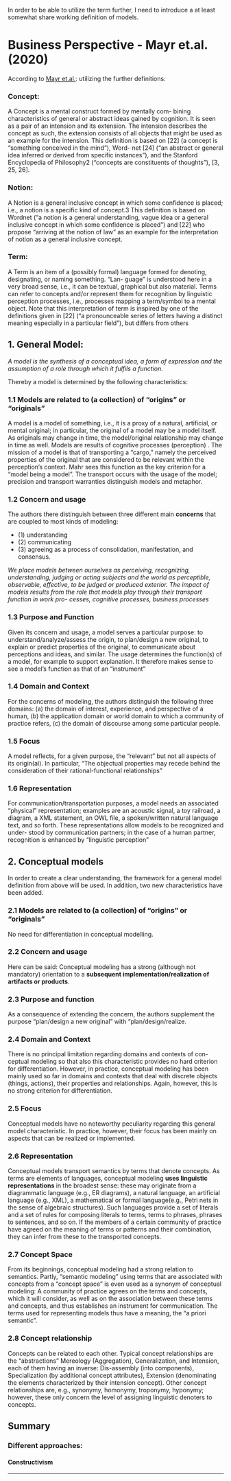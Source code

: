 In order to be able to utilize the term further, I need to introduce a at least somewhat share working definition of models.


# Business Perspective - Mayr et.al. (2020)
According to [Mayr et.al.](https://www.researchgate.net/publication/346471466_The_triptych_of_conceptual_modeling):
utilizing the further definitions: 
### Concept:
A Concept is a mental construct formed by mentally com- bining characteristics of general or abstract ideas gained by cognition. It is seen as a pair of an intension and its extension. The intension describes the concept as such, the extension consists of all objects that might be used as an example for the intension. This definition is based on [22] (a concept is “something conceived in the mind”), Word- net [24] (“an abstract or general idea inferred or derived from specific instances”), and the Stanford Encyclopedia of Philosophy2 (“concepts are constituents of thoughts”), [3, 25, 26].

### Notion: 
A Notion is a general inclusive concept in which some confidence is placed; i.e., a notion is a specific kind of concept.3 This definition is based on Wordnet (“a notion is a general understanding, vague idea or a general inclusive concept in which some confidence is placed”) and [22] who propose “arriving at the notion of law” as an example for the interpretation of notion as a general inclusive concept.

### Term:
A Term is an item of a (possibly formal) language formed for denoting, designating, or naming something. “Lan- guage” is understood here in a very broad sense, i.e., it can be textual, graphical but also material. Terms can refer to concepts and/or represent them for recognition by linguistic perception processes, i.e., processes mapping a
term/symbol to a mental object. Note that this interpretation of term is inspired by one of the definitions given in [22] (“a pronounceable series of letters having a distinct meaning especially in a particular field”), but differs from others


## 1. General Model:
*A model is the synthesis of a conceptual idea, a form of expression and the assumption of a role through which it fulfils a function.*

Thereby a model is determined by the following characteristics:
### 1.1 Models are related to (a collection) of “origins” or “originals”
A model is a model of something, i.e., it is a proxy of a natural, artificial, or mental original; in particular, the original of a model may be a model itself. 
As originals may change in time, the model/original relationship may change in time as well.
Models are results of cognitive processes (perception) . 
The mission of a model is that of transporting a “cargo,” namely the perceived properties of the original that are considered to be relevant within the perception’s context. 
Mahr sees this function as the key criterion for a “model being a model”. The transport occurs with the usage of the model; 
precision and transport warranties distinguish models and metaphor.

### 1.2 Concern and usage

The authors there distinguish between three different main **concerns** that are coupled to most kinds of modeling: 
- (1) understanding 
- (2) communicating 
- (3) agreeing as a process of consolidation, manifestation, and consensus.


*We place models between ourselves as perceiving, recognizing, understanding, judging or acting subjects 
and the world as perceptible, observable, effective, to be judged or produced exterior. The impact of models results from the role that models play through their transport function in work pro- cesses, cognitive processes, business processes*

### 1.3 Purpose and Function
Given its concern and usage, a model serves a particular purpose: to understand/analyze/assess the origin, to plan/design a new original, to explain or predict properties of the original, to communicate about perceptions and ideas, and similar. The usage determines the function(s) of a model, for example to support explanation. It therefore makes sense to see a model’s function as that of an “instrument”


### 1.4 Domain and Context
For the concerns of modeling, the authors distinguish the following three domains:
(a) the domain of interest, experience, and perspective of a human,
(b) the application domain or world domain to which a community of practice refers,
(c) the domain of discourse among some particular people.

### 1.5 Focus
A model reflects, for a given purpose, the “relevant” but not all aspects of its origin(al). In particular, “The objectual properties may recede behind the consideration of their rational-functional relationships”

### 1.6 Representation
 For communication/transportation purposes, a model needs an associated “physical” representation; examples are an acoustic signal, a toy railroad, a diagram, a XML statement, an OWL file, a spoken/written natural language text, and so forth. These representations allow models to be recognized and under- stood by communication partners; in the case of a human partner, recognition is enhanced by “linguistic perception”

## 2. Conceptual models
In order to create a clear understanding, the framework for a general model definition from above will be used.
In addition, two new characteristics have been added.

### 2.1 Models are related to (a collection) of “origins” or “originals”
No need for differentiation in conceptual modelling.

### 2.2  Concern and usage
Here can be said: 
Conceptual modeling has a strong (although not mandatory) orientation to a **subsequent implementation/realization of artifacts or products**.

### 2.3 Purpose and function
As a consequence of extending the concern, the authors supplement the purpose “plan/design a new original” with “plan/design/realize.

### 2.4 Domain and Context
There is no principal limitation regarding domains and contexts of con- ceptual modeling so that also this characteristic provides no hard criterion for differentiation. 
However, in practice, conceptual modeling has been mainly used so far in domains and contexts that deal with discrete objects (things, actions), their properties and relationships. Again, however, this is no strong criterion for differentiation.


### 2.5 Focus
Conceptual models have no noteworthy peculiarity regarding this general model characteristic. In practice, however, their focus has been mainly on aspects that can be realized or implemented.

### 2.6 Representation
Conceptual models transport semantics by terms that denote concepts. 
As terms are elements of languages, conceptual modeling **uses linguistic representations**
in the broadest sense: these may originate from a diagrammatic language (e.g., ER diagrams), 
a natural language, an artificial language (e.g., XML), a mathematical or formal language(e.g., Petri nets in the sense of 
algebraic structures). Such languages provide a set of literals and a set of rules for composing literals to terms, terms to phrases, 
phrases to sentences, and so on. If the members of a certain community of practice have agreed on the meaning of terms or patterns and their combination, 
they can infer from these to the transported concepts.

### 2.7 Concept Space
From its beginnings, conceptual modeling had a strong relation to semantics. Partly, “semantic modeling” using terms that are associated with concepts from a “concept space” is even used as a synonym of conceptual modeling:
A community of practice agrees on the terms and concepts, which it will consider, as well as on the association between these terms and concepts, and thus establishes an instrument for communication. The terms used for representing models thus have a meaning, the “a priori semantic”.

### 2.8 Concept relationship
Concepts can be related to each other. Typical concept relationships are the “abstractions” Mereology (Aggregation),
Generalization, and Intension, each of them having an inverse: Dis-assembly (into components), Specialization (by additional concept attributes), Extension (denominating the elements characterized by their intension concept).
Other concept relationships are, e.g., synonymy, homonymy, troponymy, hyponymy; however, these only concern the level of assigning linguistic denoters to concepts. 

## Summary
### Different approaches:
#### Constructivism


---



